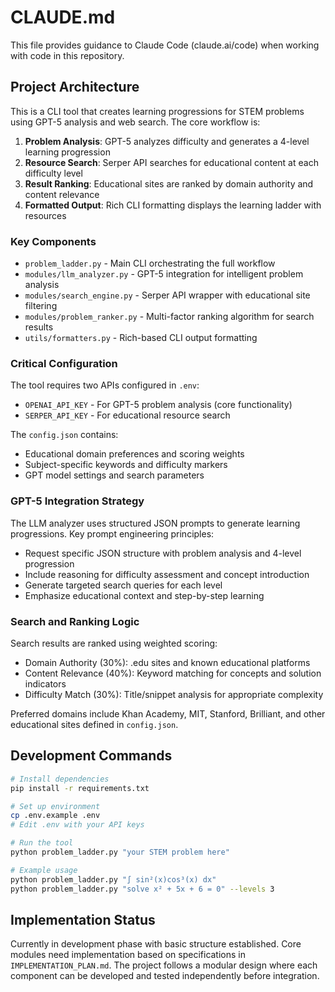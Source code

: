 # CLAUDE.md

This file provides guidance to Claude Code (claude.ai/code) when working with code in this repository.

## Project Architecture

This is a CLI tool that creates learning progressions for STEM problems using GPT-5 analysis and web search. The core workflow is:

1. **Problem Analysis**: GPT-5 analyzes difficulty and generates a 4-level learning progression
2. **Resource Search**: Serper API searches for educational content at each difficulty level
3. **Result Ranking**: Educational sites are ranked by domain authority and content relevance
4. **Formatted Output**: Rich CLI formatting displays the learning ladder with resources

### Key Components

- `problem_ladder.py` - Main CLI orchestrating the full workflow
- `modules/llm_analyzer.py` - GPT-5 integration for intelligent problem analysis
- `modules/search_engine.py` - Serper API wrapper with educational site filtering
- `modules/problem_ranker.py` - Multi-factor ranking algorithm for search results
- `utils/formatters.py` - Rich-based CLI output formatting

### Critical Configuration

The tool requires two APIs configured in `.env`:
- `OPENAI_API_KEY` - For GPT-5 problem analysis (core functionality)
- `SERPER_API_KEY` - For educational resource search

The `config.json` contains:
- Educational domain preferences and scoring weights
- Subject-specific keywords and difficulty markers
- GPT model settings and search parameters

### GPT-5 Integration Strategy

The LLM analyzer uses structured JSON prompts to generate learning progressions. Key prompt engineering principles:
- Request specific JSON structure with problem analysis and 4-level progression
- Include reasoning for difficulty assessment and concept introduction
- Generate targeted search queries for each level
- Emphasize educational context and step-by-step learning

### Search and Ranking Logic

Search results are ranked using weighted scoring:
- Domain Authority (30%): .edu sites and known educational platforms
- Content Relevance (40%): Keyword matching for concepts and solution indicators
- Difficulty Match (30%): Title/snippet analysis for appropriate complexity

Preferred domains include Khan Academy, MIT, Stanford, Brilliant, and other educational sites defined in `config.json`.

## Development Commands

```bash
# Install dependencies
pip install -r requirements.txt

# Set up environment
cp .env.example .env
# Edit .env with your API keys

# Run the tool
python problem_ladder.py "your STEM problem here"

# Example usage
python problem_ladder.py "∫ sin²(x)cos³(x) dx"
python problem_ladder.py "solve x² + 5x + 6 = 0" --levels 3
```

## Implementation Status

Currently in development phase with basic structure established. Core modules need implementation based on specifications in `IMPLEMENTATION_PLAN.md`. The project follows a modular design where each component can be developed and tested independently before integration.